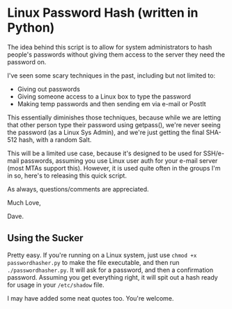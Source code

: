 # Linux Password Hash (written in Python)

The idea behind this script is to allow for system administrators to hash people's passwords
without giving them access to the server they need the password on. 

I've seen some scary techniques in the past, including but not limited to:

- Giving out passwords
- Giving someone access to a Linux box to type the password
- Making temp passwords and then sending em via e-mail or PostIt

This essentially diminishes those techniques, because while we are letting that other person
type their password using getpass(), we're never seeing the password (as a Linux Sys Admin),
and we're just getting the final SHA-512 hash, with a random Salt.

This will be a limited use case, because it's designed to be used for SSH/e-mail passwords,
assuming you use Linux user auth for your e-mail server (most MTAs support this). However,
it is used quite often in the groups I'm in so, here's to releasing this quick script.

As always, questions/comments are appreciated.

Much Love,

Dave.

## Using the Sucker

Pretty easy. If you're running on a Linux system, just use `chmod +x passwordhasher.py` to make
the file executable, and then run `./passwordhasher.py`. It will ask for a password, and then a
confirmation password. Assuming you get everything right, it will spit out a hash ready for usage
in your `/etc/shadow` file.

I may have added some neat quotes too. You're welcome.
